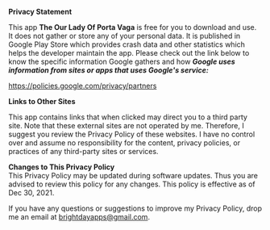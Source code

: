  **Privacy Statement**
 
 This app **The Our Lady Of Porta Vaga** is free for you to download and use. It does not gather or store any of your personal data. It is published in  Google Play Store which provides crash data and other statistics which helps the developer maintain the app.  Please check out the link below to know the specific information Google gathers and how ***Google uses information from sites or apps that uses Google\'s service:***

https://policies.google.com/privacy/partners
        

**Links to Other Sites**   

This app contains links that when clicked may direct you to a third party site. Note that these external sites are not operated by me. Therefore, I suggest you  review the Privacy Policy of these websites. I have no control over and assume no responsibility for the content, privacy policies, or practices of any third-party sites or services.

**Changes to This Privacy Policy**  
This Privacy Policy may be updated during software updates. Thus you are advised
to review this policy for any changes. This policy is effective as of Dec 30, 2021.

If you have any questions or suggestions to improve  my Privacy Policy, drop me
an email at brightdayapps@gmail.com.
